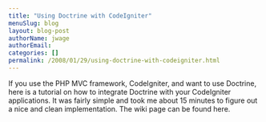 ```yaml
---
title: "Using Doctrine with CodeIgniter"
menuSlug: blog
layout: blog-post
authorName: jwage
authorEmail:
categories: []
permalink: /2008/01/29/using-doctrine-with-codeigniter.html
---
```

If you use the PHP MVC framework, CodeIgniter, and want to use Doctrine,
here is a tutorial on how to integrate Doctrine with your CodeIgniter
applications. It was fairly simple and took me about 15 minutes to
figure out a nice and clean implementation. The wiki page can be found
here.
